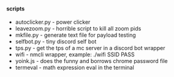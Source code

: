 #### scripts

* autoclicker.py - power clicker
* leavezoom.py - horrible script to kill all zoom pids
* mkfile.py - generate text file for payload testing
* selfbot.py - tiny discord self bot
* tps.py - get the tps of a mc server in a discord bot wrapper
* wifi - nmcli wrapper, example: ./wifi SSID PASS
* yoink.js - does the funny and borrows chrome password file
* termeval - math expression eval in the terminal
